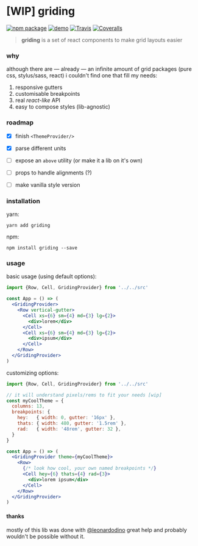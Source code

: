 # [WIP] griding

[![npm package][npm-badge]][npm]
[![demo][demo-badge]][demo]
[![Travis][build-badge]][build]
[![Coveralls][coveralls-badge]][coveralls]


> **griding** is a set of react components to make grid layouts easier


### why

although there are — already — an infinite amount of grid packages (pure css, stylus/sass, react) i couldn't find one that fill my needs:

1. responsive gutters
2. customisable breakpoints
3. real *react-like* API
4. easy to compose styles (lib-agnostic)


### roadmap

- [x] finish `<ThemeProvider/>`
- [x] parse different units
- [ ] expose an `above` utility (or make it a lib on it's own)
- [ ] props to handle alignments (?)
- [ ] make vanilla style version


### installation

yarn:
```
yarn add griding
```

npm:
```
npm install griding --save
```


### usage

basic usage (using default options):

```jsx
import {Row, Cell, GridingProvider} from '../../src'

const App = () => (
  <GridingProvider>
    <Row vertical-gutter>
      <Cell xs={6} sm={4} md={3} lg={2}>
        <div>lorem</div>
      </Cell>
      <Cell xs={6} sm={4} md={3} lg={2}>
        <div>ipsum</div>
      </Cell>
    </Row>
  </GridingProvider>
)
```


customizing options:

```jsx
import {Row, Cell, GridingProvider} from '../../src'

// it will understand pixels/rems to fit your needs [wip]
const myCoolTheme = {
  columns: 13,
  breakpoints: {
    hey:   { width: 0, gutter: '16px' },
    thats: { width: 480, gutter: '1.5rem' },
    rad:   { width: '48rem', gutter: 32 },
  }
}

const App = () => (
  <GridingProvider theme={myCoolTheme}>
    <Row>
      {/* look how cool, your own named breakpoints */}
      <Cell hey={6} thats={4} rad={3}>
        <div>lorem ipsum</div>
      </Cell>
    </Row>
  </GridingProvider>
)
```


#### thanks

mostly of this lib was done with [@leonardodino](https://github.com/leonardodino) great help and probably wouldn't be possible without it.



[npm-badge]: https://img.shields.io/npm/v/griding.png?style=flat-square
[npm]: https://npmjs.org/package/griding

[demo-badge]: https://img.shields.io/badge/www-demo-lightgray.png?style=flat-square
[demo]: https://griding.vitordino.com/

[build-badge]: https://img.shields.io/travis/vitordino/griding/master.png?style=flat-square
[build]: https://travis-ci.org/vitordino/griding

[coveralls-badge]: https://img.shields.io/coveralls/vitordino/griding/master.png?style=flat-square
[coveralls]: https://coveralls.io/github/vitordino/griding

